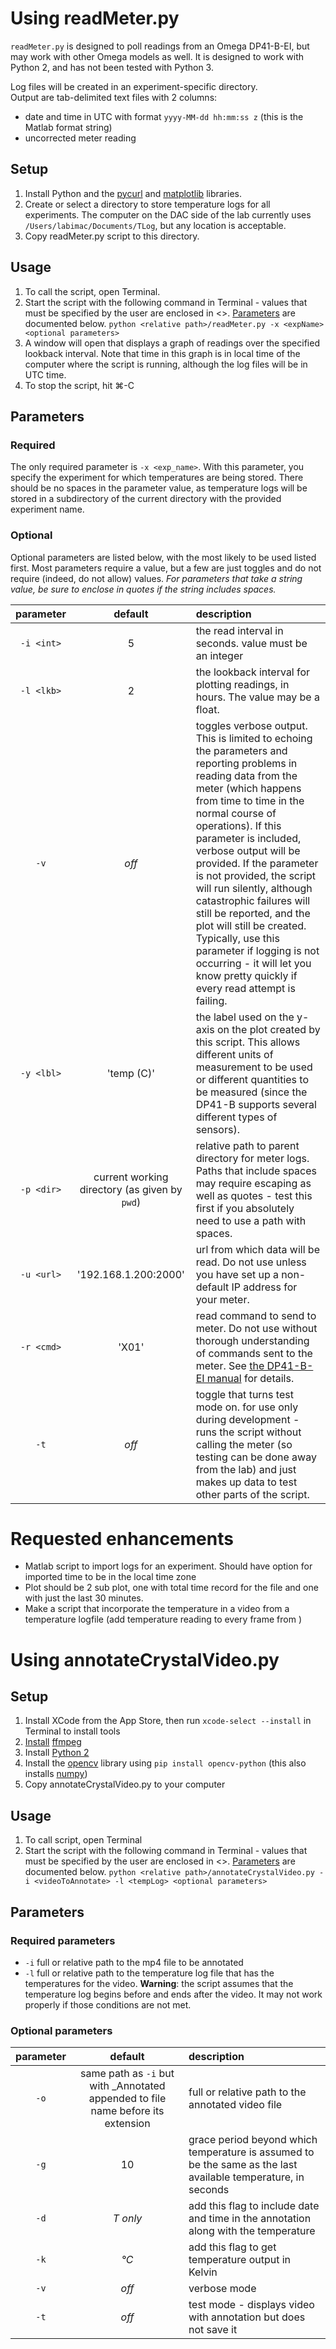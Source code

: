 # Using readMeter.py

`readMeter.py` is designed to poll readings from an Omega DP41-B-EI, but may work with other Omega models as well.
It is designed to work with Python 2, and has not been tested with Python 3.

Log files will be created in an experiment-specific directory.    
Output are tab-delimited text files with 2 columns: 
* date and time in UTC with format `yyyy-MM-dd hh:mm:ss z` (this is the Matlab format string)
* uncorrected meter reading

## Setup
1. Install Python and the [pycurl](http://pycurl.io/) and [matplotlib](https://matplotlib.org/) libraries.
2. Create or select a directory to store temperature logs for all experiments.  The computer on the DAC side of the lab currently uses `/Users/labimac/Documents/TLog`, but any location is acceptable. 
3. Copy readMeter.py script to this directory.  

## Usage
1. To call the script, open Terminal. 
2. Start the script with the following command in Terminal - values that must be specified by the user are enclosed in <>.  [Parameters](#parameters) are documented below.
    `python <relative path>/readMeter.py -x <expName> <optional parameters>`
3. A window will open that displays a graph of readings over the specified lookback interval.  Note that time in this graph is in local time of the computer where the script is running, although the log files will be in UTC time. 
4. To stop the script, hit ⌘-C

## Parameters
### Required
The only required parameter is `-x <exp_name>`. With this parameter, you specify the experiment for which temperatures are being stored.  There should be no spaces in the parameter value, as temperature logs will be stored in a subdirectory of the current directory with the provided experiment name.

### Optional
Optional parameters are listed below, with the most likely to be used listed first.  Most parameters require a value, but a few are just toggles and do not require (indeed, do not allow) values.
*For parameters that take a string value, be sure to enclose in quotes if the string includes spaces.*

| parameter | default | description | 
|:---------:|:-------:|:----------- |
| `-i <int>`| 5       | the read interval in seconds.  value must be an integer |
| `-l <lkb>`| 2       | the lookback interval for plotting readings, in hours.  The value may be a float. |
| `-v`      | *off*     | toggles verbose output.  This is limited to echoing the parameters and reporting problems in reading data from the meter (which happens from time to time in the normal course of operations).  If this parameter is included, verbose output will be provided.  If the parameter is not provided, the script will run silently, although catastrophic failures will still be reported, and the plot will still be created.  Typically, use this parameter if logging is not occurring - it will let you know pretty quickly if every read attempt is failing. |
| `-y <lbl>`| 'temp (C)' | the label used on the y-axis on the plot created by this script.  This allows different units of measurement to be used or different quantities to be measured (since the DP41-B supports several different types of sensors). |  
| `-p <dir>`| current working directory (as given by `pwd`) | relative path to parent directory for meter logs.  Paths that include spaces may require escaping as well as quotes - test this first if you absolutely need to use a path with spaces. | 
| `-u <url>`| '192.168.1.200:2000' | url from which data will be read.  Do not use unless you have set up a non-default IP address for your meter. | 
| `-r <cmd>`| 'X01' | read command to send to meter.  Do not use without thorough understanding of commands sent to the meter.  See [the DP41-B-EI manual](https://www.omega.com/manuals/manualpdf/M2549.pdf) for details. |
| `-t`      | *off* | toggle that turns test mode on.  for use only during development - runs the script without calling the meter (so testing can be done away from the lab) and just makes up data to test other parts of the script. |

# Requested enhancements
* Matlab script to import logs for an experiment.  Should have option for imported time to be in the local time zone
* Plot should be 2 sub plot, one with total time record for the file and one with just the last 30 minutes.
* Make a script that incorporate the temperature in a video from a temperature logfile (add temperature reading to every frame from )

# Using annotateCrystalVideo.py

## Setup
1. Install XCode from the App Store, then run `xcode-select --install` in Terminal to install tools
1. [Install](https://superuser.com/questions/624561/install-ffmpeg-on-os-x#624562) [ffmpeg](https://ffmpeg.org/)
1. Install [Python 2](https://www.python.org/downloads/mac-osx/)
1. Install the [opencv](https://docs.opencv.org/master/index.html) library using `pip install opencv-python` (this also installs [numpy](http://www.numpy.org/))
1. Copy annotateCrystalVideo.py to your computer

## Usage
1. To call script, open Terminal
1. Start the script with the following command in Terminal - values that must be specified by the user are enclosed in <>.  [Parameters](#parameters) are documented below.
    `python <relative path>/annotateCrystalVideo.py -i <videoToAnnotate> -l <tempLog> <optional parameters>`

## Parameters
### Required parameters
* `-i` full or relative path to the mp4 file to be annotated
* `-l` full or relative path to the temperature log file that has the temperatures for the video.  __Warning__: the script assumes that the temperature log begins before and ends after the video.  It may not work properly if those conditions are not met.

### Optional parameters
| parameter | default | description |
|:---------:|:-------:|:----------- |
| `-o` <path> | same path as `-i` but with _Annotated appended to file name before its extension | full or relative path to the annotated video file |
| `-g` <int> | 10 | grace period beyond which temperature is assumed to be the same as the last available temperature, in seconds |
| `-d` | *T only* | add this flag to include date and time in the annotation along with the temperature |
| `-k` | *°C* | add this flag to get temperature output in Kelvin |
| `-v` | *off* | verbose mode |
| `-t` | *off* | test mode - displays video with annotation but does not save it |


